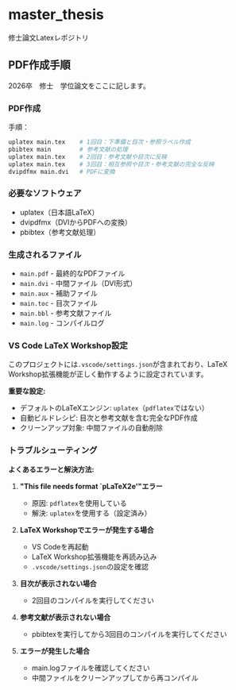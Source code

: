 # master_thesis
修士論文Latexレポジトリ

## PDF作成手順
2026卒　修士　学位論文をここに記します。

### PDF作成

手順：

```bash
uplatex main.tex    # 1回目：下準備と目次・参照ラベル作成
pbibtex main        # 参考文献の処理
uplatex main.tex    # 2回目：参考文献や目次に反映
uplatex main.tex    # 3回目：相互参照や目次・参考文献の完全な反映
dvipdfmx main.dvi   # PDFに変換
```

### 必要なソフトウェア

- uplatex（日本語LaTeX）
- dvipdfmx（DVIからPDFへの変換）
- pbibtex（参考文献処理）

### 生成されるファイル

- `main.pdf` - 最終的なPDFファイル
- `main.dvi` - 中間ファイル（DVI形式）
- `main.aux` - 補助ファイル
- `main.toc` - 目次ファイル
- `main.bbl` - 参考文献ファイル
- `main.log` - コンパイルログ

### VS Code LaTeX Workshop設定

このプロジェクトには`.vscode/settings.json`が含まれており、LaTeX Workshop拡張機能が正しく動作するように設定されています。

**重要な設定:**
- デフォルトのLaTeXエンジン: `uplatex`（`pdflatex`ではない）
- 自動ビルドレシピ: 目次と参考文献を含む完全なPDF作成
- クリーンアップ対象: 中間ファイルの自動削除

### トラブルシューティング

**よくあるエラーと解決方法:**

1. **"This file needs format `pLaTeX2e'"エラー**
   - 原因: `pdflatex`を使用している
   - 解決: `uplatex`を使用する（設定済み）

2. **LaTeX Workshopでエラーが発生する場合**
   - VS Codeを再起動
   - LaTeX Workshop拡張機能を再読み込み
   - `.vscode/settings.json`の設定を確認

3. **目次が表示されない場合**
   - 2回目のコンパイルを実行してください

4. **参考文献が表示されない場合**
   - pbibtexを実行してから3回目のコンパイルを実行してください

5. **エラーが発生した場合**
   - main.logファイルを確認してください
   - 中間ファイルをクリーンアップしてから再コンパイル

